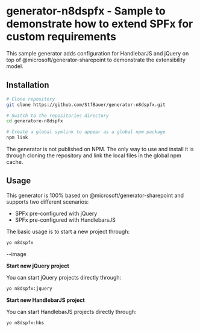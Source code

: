 # generator-n8dspfx - Sample to demonstrate how to extend SPFx for custom requirements

This sample generator adds configuration for HandlebarJS and jQuery on top of @microsoft/generator-sharepoint to demonstrate the extensibility model.

## Installation

```sh
# Clone repository
git clone https://github.com/StfBauer/generator-n8dspfx.git

# Switch to the repositories directory
cd generatore-n8dspfx

# Create a global symlink to appear as a global npm package
npm link
```

The generator is not published on NPM. The only way to use and install it is through cloning the repository and link the local files in the global npm cache.

## Usage

This generator is 100% based on @microsoft/generator-sharepoint and supports two different scenarios:

* SPFx pre-configured with jQuery
* SPFx pre-configured with HandlebarsJS

The basic usage is to start a new project through:

```sh
yo n8dspfx
```

--image

**Start new jQuery project**

You can start jQuery projects directly through:

```sh
yo n8dspfx:jquery
```

**Start new HandlebarJS project**

You can start HandlebarJS projects directly through:

```sh
yo n8dspfx:hbs
```




